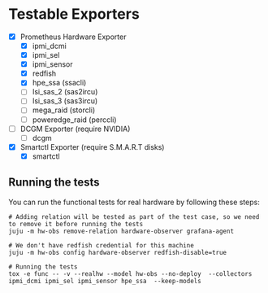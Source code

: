 # Testable Exporters

- [x] Prometheus Hardware Exporter
  - [x] ipmi_dcmi
  - [x] ipmi_sel
  - [x] ipmi_sensor
  - [x] redfish
  - [x] hpe_ssa (ssacli)
  - [ ] lsi_sas_2 (sas2ircu)
  - [ ] lsi_sas_3 (sas3ircu)
  - [ ] mega_raid (storcli)
  - [ ] poweredge_raid (perccli)
- [ ] DCGM Exporter (require NVIDIA)
  - [ ] dcgm
- [x] Smartctl Exporter (require S.M.A.R.T disks)
  - [x] smartctl

## Running the tests

You can run the functional tests for real hardware by following these steps:

```shell
# Adding relation will be tested as part of the test case, so we need to remove it before running the tests
juju -m hw-obs remove-relation hardware-observer grafana-agent

# We don't have redfish credential for this machine
juju -m hw-obs config hardware-observer redfish-disable=true

# Running the tests
tox -e func -- -v --realhw --model hw-obs --no-deploy  --collectors ipmi_dcmi ipmi_sel ipmi_sensor hpe_ssa  --keep-models
```
